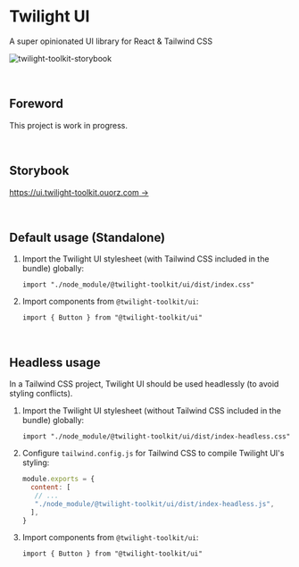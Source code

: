 # Twilight UI

A super opinionated UI library for React & Tailwind CSS

![twilight-toolkit-storybook](https://user-images.githubusercontent.com/21199796/182478030-52acb1f1-c60d-415b-9924-195e9b9d2ca5.png)

<br/>

## Foreword
This project is work in progress.

<br/>

## Storybook

[https://ui.twilight-toolkit.ouorz.com →](https://ui.twilight-toolkit.ouorz.com)

<br/>

## Default usage (Standalone)

1. Import the Twilight UI stylesheet (with Tailwind CSS included in the bundle) globally:

   ```react
   import "./node_module/@twilight-toolkit/ui/dist/index.css"
   ```

2. Import components from `@twilight-toolkit/ui`:

   ```react
   import { Button } from "@twilight-toolkit/ui"
   ```

<br/>

## Headless usage

In a Tailwind CSS project, Twilight UI should be used headlessly (to avoid styling conflicts).

1. Import the Twilight UI stylesheet (without Tailwind CSS included in the bundle) globally:

   ```react
   import "./node_module/@twilight-toolkit/ui/dist/index-headless.css"
   ```

2. Configure `tailwind.config.js` for Tailwind CSS to compile Twilight UI's styling:

   ```javascript
   module.exports = {
     content: [
      // ...
      "./node_module/@twilight-toolkit/ui/dist/index-headless.js",
     ],
   }
   ```

3. Import components from `@twilight-toolkit/ui`:

   ```react
   import { Button } from "@twilight-toolkit/ui"
   ```
